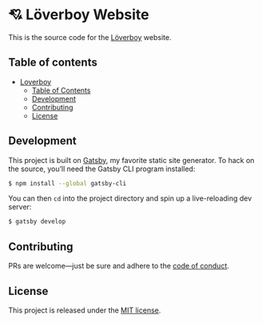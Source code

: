 # 💘 Löverboy Website

This is the source code for the [Löverboy](https://github.com/ngscheurich/loverboy) website.

## Table of contents

* [Loverboy](#-loverboy)
  * [Table of Contents](#table-of-contents)
  * [Development](#develop)
  * [Contributing](#contributing)
  * [License](#license)

## Development

This project is built on [Gatsby](https://www.gatsbyjs.org/), my favorite static site generator.
To hack on the source, you’ll need the Gatsby CLI program installed:

```sh
$ npm install --global gatsby-cli
```

You can then `cd` into the project directory and spin up a live-reloading dev server:

```sh
$ gatsby develop
```

## Contributing

PRs are welcome—just be sure and adhere to the
[code of conduct](https://github.com/ngscheurich/loverboy-rocks/blob/master/CODE_OF_CONDUCT.md).

## License

This project is released under the [MIT license](https://github.com/ngscheurich/loverboy-rocks/blob/master/LICENSE).
